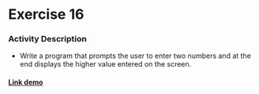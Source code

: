 # Exercise 16

### Activity Description
- Write a program that prompts the user to enter two numbers and at the end displays the higher value entered on the screen.

#### [Link demo](https://replit.com/join/lregelnsbb-gabrielstimamig)